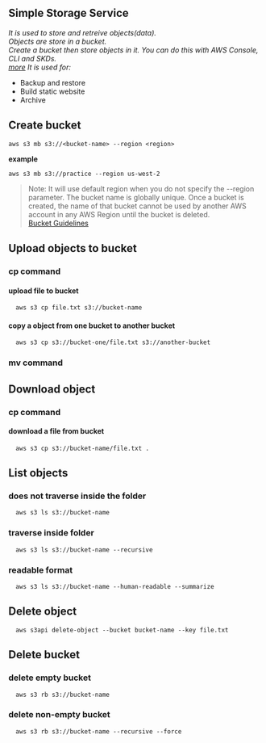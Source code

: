 ## Simple Storage Service
_It is used to store and retreive objects(data)._<br>
_Objects are store in a bucket._<br>
_Create a bucket then store objects in it. You can do this with AWS Console, CLI and SKDs._<br>
_[more](https://aws.amazon.com/s3/)_
_It is used for:_
   - Backup and restore
   - Build static website
   - Archive

## Create bucket
```aws s3 mb s3://<bucket-name> --region <region>```

**example**

```aws s3 mb s3://practice --region us-west-2```

> Note: It will use default region when you do not specify the --region parameter. The bucket name is globally unique. Once a bucket is created, the name of that bucket cannot be used by another AWS account in any AWS Region until the bucket is deleted.<br>
[Bucket Guidelines](https://docs.aws.amazon.com/AmazonS3/latest/dev/BucketRestrictions.html)<br>

## Upload objects to bucket

### cp command
#### upload file to bucket
  ```
    aws s3 cp file.txt s3://bucket-name
  ```
#### copy a object from one bucket to another bucket
  ```
    aws s3 cp s3://bucket-one/file.txt s3://another-bucket
  ```

### mv command


## Download object
### cp command
#### download a file from bucket
  ```
    aws s3 cp s3://bucket-name/file.txt .
  ```

## List objects
### does not traverse inside the folder
  ```
    aws s3 ls s3://bucket-name
  ```
### traverse inside folder
  ```
    aws s3 ls s3://bucket-name --recursive
  ```
### readable format
  ```
    aws s3 ls s3://bucket-name --human-readable --summarize
  ```

## Delete object
```
  aws s3api delete-object --bucket bucket-name --key file.txt
```

## Delete bucket
### delete empty bucket
  ```
    aws s3 rb s3://bucket-name
  ```
### delete non-empty bucket
  ```
    aws s3 rb s3://bucket-name --recursive --force
  ```
